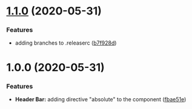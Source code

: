 # [1.1.0](https://github.com/PauloVernetti/PauloVernetti.github.io/compare/v1.0.0...v1.1.0) (2020-05-31)


### Features

* adding branches to .releaserc ([b7f928d](https://github.com/PauloVernetti/PauloVernetti.github.io/commit/b7f928d6633781ea42673f5f8629cdbc073237b4))

# 1.0.0 (2020-05-31)


### Features

* **Header Bar:** adding directive "absolute" to the component ([fbae51e](https://github.com/PauloVernetti/PauloVernetti.github.io/commit/fbae51e723fb2877da6c492b28d062477e64b451))
